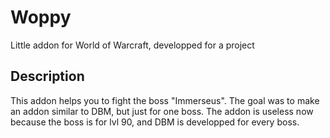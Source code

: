 # Woppy
Little addon for World of Warcraft, developped for a project

## Description
This addon helps you to fight the boss "Immerseus". The goal was to make an addon similar to DBM, but just for one boss. The addon is useless now because the boss is for lvl 90, and DBM is developped for every boss.

